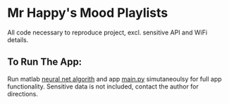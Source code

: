# Mr Happy's Mood Playlists
All code necessary to reproduce project, excl. sensitive API and WiFi details. 

<h2>To Run The App:</h3>

Run matlab [neural net algorith](https://github.com/higorfelipe2/DE4_SIoT/blob/main/4%20-%20matlab_neural_net/use_neural_net.mlx)
 and app [main.py](https://github.com/higorfelipe2/DE4_SIoT/blob/main/5%20-%20web-app/main.py) simutaneoulsy for full app functionality.
Sensitive data is not included, contact the author for directions.
 
